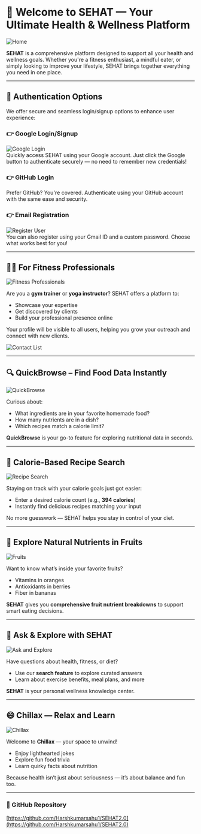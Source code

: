 # 🧘 Welcome to **SEHAT** — Your Ultimate Health & Wellness Platform

![Home](home.png)

**SEHAT** is a comprehensive platform designed to support all your health and wellness goals. Whether you're a fitness enthusiast, a mindful eater, or simply looking to improve your lifestyle, SEHAT brings together everything you need in one place.

---

## 🔐 Authentication Options

We offer secure and seamless login/signup options to enhance user experience:

### 👉 Google Login/Signup  
![Google Login](Login.png)  
Quickly access SEHAT using your Google account. Just click the Google button to authenticate securely — no need to remember new credentials!

### 👉 GitHub Login  
Prefer GitHub? You're covered. Authenticate using your GitHub account with the same ease and security.

### 👉 Email Registration  
![Register User](registerUser.png)  
You can also register using your Gmail ID and a custom password. Choose what works best for you!

---

## 🧑‍🏫 For Fitness Professionals

![Fitness Professionals](register.png)

Are you a **gym trainer** or **yoga instructor**? SEHAT offers a platform to:

- Showcase your expertise  
- Get discovered by clients  
- Build your professional presence online  

Your profile will be visible to all users, helping you grow your outreach and connect with new clients.

![Contact List](contactlist.png)

---

## 🔍 QuickBrowse – Find Food Data Instantly

![QuickBrowse](QuickBrowse.png)

Curious about:
- What ingredients are in your favorite homemade food?
- How many nutrients are in a dish?
- Which recipes match a calorie limit?

**QuickBrowse** is your go-to feature for exploring nutritional data in seconds.

---

## 🥗 Calorie-Based Recipe Search

![Recipe Search](recipeByCal.png)

Staying on track with your calorie goals just got easier:

- Enter a desired calorie count (e.g., **394 calories**)
- Instantly find delicious recipes matching your input

No more guesswork — SEHAT helps you stay in control of your diet.

---

## 🍉 Explore Natural Nutrients in Fruits

![Fruits](nutrient.png)

Want to know what’s inside your favorite fruits?

- Vitamins in oranges  
- Antioxidants in berries  
- Fiber in bananas  

**SEHAT** gives you **comprehensive fruit nutrient breakdowns** to support smart eating decisions.

---

## 💬 Ask & Explore with SEHAT

![Ask and Explore](message.png)

Have questions about health, fitness, or diet?

- Use our **search feature** to explore curated answers
- Learn about exercise benefits, meal plans, and more

**SEHAT** is your personal wellness knowledge center.

---

## 😄 Chillax — Relax and Learn

![Chillax](chillax.png)

Welcome to **Chillax** — your space to unwind!

- Enjoy lighthearted jokes  
- Explore fun food trivia  
- Learn quirky facts about nutrition  

Because health isn’t just about seriousness — it’s about balance and fun too.

---

### 🔗 GitHub Repository  
[https://github.com/Harshkumarsahu1/SEHAT2.0](https://github.com/Harshkumarsahu1/SEHAT2.0)
